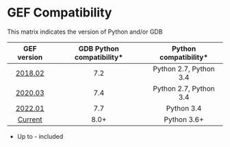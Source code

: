 # GEF Compatibility

This matrix indicates the version of Python and/or GDB

| GEF version | GDB Python compatibility* | Python compatibility* |
|:--:|:--:|:--:|
| [2018.02](https://github.com/hugsy/gef/releases/tag/2018.02) | 7.2 | Python 2.7, Python 3.4 |
| [2020.03](https://github.com/hugsy/gef/releases/tag/2020.03) | 7.4 | Python 2.7, Python 3.4 |
| [2022.01](https://github.com/hugsy/gef/releases/tag/2022.01) | 7.7 | Python 3.4 |
| [Current](https://github.com/hugsy/gef/tree/master) | 8.0+ | Python 3.6+ |



* Up to - included